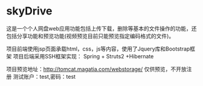 # skyDrive
这是一个个人网盘web应用功能包括上传下载，删除等基本的文件操作的功能，还包括分享功能和预览功能(视频预览目前只能预览指定编码格式的文件)。

项目前端使用jsp页面承载html，css，js等内容，使用了Jquery库和Bootstrap框架
项目后端采用SSH框架实现： Spring + Struts2 +Hibernate

项目预览地址：http://tomcat.magatia.com/webstorage/
    仅供预览，不开放注册
    测试账户：test,密码：test


